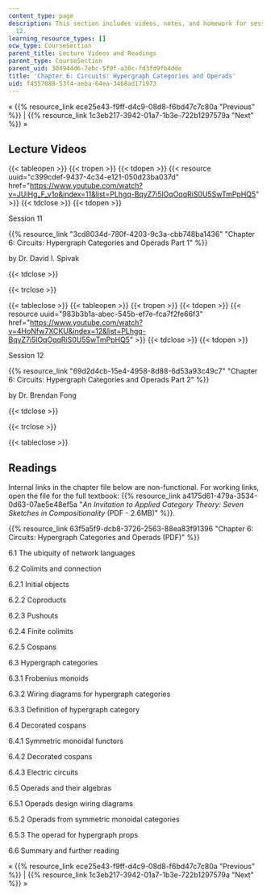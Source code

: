 ```yaml
---
content_type: page
description: This section includes videos, notes, and homework for sessions 11 and
  12.
learning_resource_types: []
ocw_type: CourseSection
parent_title: Lecture Videos and Readings
parent_type: CourseSection
parent_uid: 304944d6-7ebc-5f0f-a30c-fd3fd9fb4dde
title: 'Chapter 6: Circuits: Hypergraph Categories and Operads'
uid: f4557088-53f4-aeba-64ea-3468ad171973
---
```


« {{% resource_link ece25e43-f9ff-d4c9-08d8-f6bd47c7c80a "Previous" %}} | {{% resource_link 1c3eb217-3942-01a7-1b3e-722b1297579a "Next" %}} » 

Lecture Videos
--------------

{{< tableopen >}}
{{< tropen >}}
{{< tdopen >}}
{{< resource uuid="c399cdef-9437-4c34-e121-050d23ba037d" href="https://www.youtube.com/watch?v=JUiHg_F_v1o&index=11&list=PLhgq-BqyZ7i5lOqOqqRiS0U5SwTmPpHQ5" >}}
{{< tdclose >}}
{{< tdopen >}}


Session 11

{{% resource_link "3cd8034d-780f-4203-9c3a-cbb748ba1436" "Chapter 6: Circuits: Hypergraph Categories and Operads Part 1" %}}

by Dr. David I. Spivak


{{< tdclose >}}

{{< trclose >}}

{{< tableclose >}}
{{< tableopen >}}
{{< tropen >}}
{{< tdopen >}}
{{< resource uuid="983b3b1a-abec-545b-ef7e-fca7f2fe66f3" href="https://www.youtube.com/watch?v=4HoNfw7XCKU&index=12&list=PLhgq-BqyZ7i5lOqOqqRiS0U5SwTmPpHQ5" >}}
{{< tdclose >}}
{{< tdopen >}}


Session 12

{{% resource_link "69d2d4cb-15e4-4958-8d88-6d53a93c49c7" "Chapter 6: Circuits: Hypergraph Categories and Operads Part 2" %}}

by Dr. Brendan Fong


{{< tdclose >}}

{{< trclose >}}

{{< tableclose >}}

Readings
--------

Internal links in the chapter file below are non-functional. For working links, open the file for the full textbook: {{% resource_link a4175d61-479a-3534-0d63-07ae5e48ef5a "_An Invitation to Applied Category Theory: Seven Sketches in Compositionality_ (PDF - 2.6MB)" %}}.

{{% resource_link 63f5a5f9-dcb8-3726-2563-88ea83f91396 "Chapter 6: Circuits: Hypergraph Categories and Operads (PDF)" %}}

6.1 The ubiquity of network languages

6.2 Colimits and connection

6.2.1 Initial objects

6.2.2 Coproducts

6.2.3 Pushouts

6.2.4 Finite colimits

6.2.5 Cospans

6.3 Hypergraph categories

6.3.1 Frobenius monoids

6.3.2 Wiring diagrams for hypergraph categories

6.3.3 Definition of hypergraph category

6.4 Decorated cospans

6.4.1 Symmetric monoidal functors

6.4.2 Decorated cospans

6.4.3 Electric circuits

6.5 Operads and their algebras

6.5.1 Operads design wiring diagrams

6.5.2 Operads from symmetric monoidal categories

6.5.3 The operad for hypergraph props

6.6 Summary and further reading

« {{% resource_link ece25e43-f9ff-d4c9-08d8-f6bd47c7c80a "Previous" %}} | {{% resource_link 1c3eb217-3942-01a7-1b3e-722b1297579a "Next" %}} »
